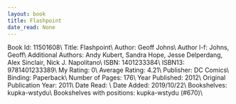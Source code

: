 ```yaml
---
layout: book
title: Flashpoint
date_read: None
---
```


Book Id: 11501608\ 
Title: Flashpoint\ 
Author: Geoff Johns\ 
Author l-f: Johns, Geoff\ 
Additional Authors: Andy Kubert, Sandra Hope, Jesse Delperdang, Alex Sinclair, Nick J. Napolitano\ 
ISBN: 1401233384\ 
ISBN13: 9781401233389\ 
My Rating: 0\ 
Average Rating: 4.21\ 
Publisher: DC Comics\ 
Binding: Paperback\ 
Number of Pages: 176\ 
Year Published: 2012\ 
Original Publication Year: 2011\ 
Date Read: \ 
Date Added: 2019/10/22\ 
Bookshelves: kupka-wstydu\ 
Bookshelves with positions: kupka-wstydu (#670)\ 

